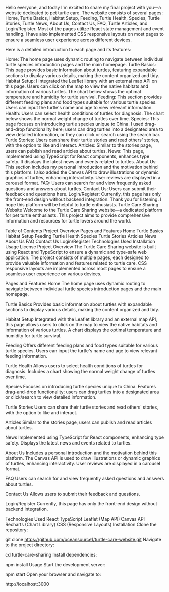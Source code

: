 Hello everyone, and today I'm excited to share my final project with you—a website dedicated to pet turtle care. The website consists of several pages: Home, Turtle Basics, Habitat Setup, Feeding, Turtle Health, Species, Turtle Stories, Turtle News, About Us, Contact Us, FAQ, Turtle Articles, and Login/Register. Most of the pages utilize React state management and event handling. I have also implemented CSS responsive layouts on most pages to ensure a seamless user experience across different devices.

Here is a detailed introduction to each page and its features:

Home: The home page uses dynamic routing to navigate between individual turtle species introduction pages and the main homepage.
Turtle Basics: This page provides basic information about turtles, featuring expandable sections to display various details, making the content organized and tidy.
Habitat Setup: I integrated the Leaflet library with an external map API on this page. Users can click on the map to view the native habitats and information of various turtles. The chart below shows the optimal temperature and humidity for turtle survival.
Feeding: This section provides different feeding plans and food types suitable for various turtle species. Users can input the turtle's name and age to view relevant information.
Health: Users can select health conditions of turtles for diagnosis. The chart below shows the normal weight change of turtles over time.
Species: This page focuses on introducing turtle species unique to China. I used drag-and-drop functionality here; users can drag turtles into a designated area to view detailed information, or they can click or search using the search bar.
Turtle Stories: Users can share their turtle stories and read others' stories, with the option to like and interact.
Articles: Similar to the stories page, users can publish and read articles about turtles.
News: This page, implemented using TypeScript for React components, enhances type safety. It displays the latest news and events related to turtles.
About Us: This section includes my personal introduction and the motivation behind this platform. I also added the Canvas API to draw illustrations or dynamic graphics of turtles, enhancing interactivity. User reviews are displayed in a carousel format.
FAQ: Users can search for and view frequently asked questions and answers about turtles.
Contact Us: Users can submit their feedback and questions here.
Login/Register: Currently, this page has only the front-end design without backend integration.
Thank you for listening. I hope this platform will be helpful to turtle enthusiasts.
Turtle Care Sharing Website
Welcome to the Turtle Care Sharing website—a dedicated platform for pet turtle enthusiasts. This project aims to provide comprehensive information and resources for turtle lovers around the world.

Table of Contents
Project Overview
Pages and Features
Home
Turtle Basics
Habitat Setup
Feeding
Turtle Health
Species
Turtle Stories
Articles
News
About Us
FAQ
Contact Us
Login/Register
Technologies Used
Installation
Usage
License
Project Overview
The Turtle Care Sharing website is built using React and TypeScript to ensure a dynamic and type-safe web application. The project consists of multiple pages, each designed to provide valuable information and features related to turtle care. CSS responsive layouts are implemented across most pages to ensure a seamless user experience on various devices.

Pages and Features
Home
The home page uses dynamic routing to navigate between individual turtle species introduction pages and the main homepage.

Turtle Basics
Provides basic information about turtles with expandable sections to display various details, making the content organized and tidy.

Habitat Setup
Integrated with the Leaflet library and an external map API, this page allows users to click on the map to view the native habitats and information of various turtles. A chart displays the optimal temperature and humidity for turtle survival.

Feeding
Offers different feeding plans and food types suitable for various turtle species. Users can input the turtle's name and age to view relevant feeding information.

Turtle Health
Allows users to select health conditions of turtles for diagnosis. Includes a chart showing the normal weight change of turtles over time.

Species
Focuses on introducing turtle species unique to China. Features drag-and-drop functionality; users can drag turtles into a designated area or click/search to view detailed information.

Turtle Stories
Users can share their turtle stories and read others' stories, with the option to like and interact.

Articles
Similar to the stories page, users can publish and read articles about turtles.

News
Implemented using TypeScript for React components, enhancing type safety. Displays the latest news and events related to turtles.

About Us
Includes a personal introduction and the motivation behind this platform. The Canvas API is used to draw illustrations or dynamic graphics of turtles, enhancing interactivity. User reviews are displayed in a carousel format.

FAQ
Users can search for and view frequently asked questions and answers about turtles.

Contact Us
Allows users to submit their feedback and questions.

Login/Register
Currently, this page has only the front-end design without backend integration.

Technologies Used
React
TypeScript
Leaflet (Map API)
Canvas API
Recharts (Chart Library)
CSS (Responsive Layouts)
Installation
Clone the repository:

git clone https://github.com/oceansource1/turtle-care-website.git
Navigate to the project directory:

cd turtle-care-sharing
Install dependencies:

npm install
Usage
Start the development server:

npm start
Open your browser and navigate to:

http://localhost:3000
